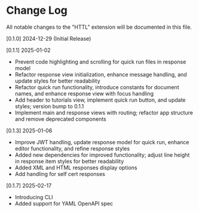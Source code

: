 # Change Log

All notable changes to the "HTTL" extension will be documented in this file.

[0.1.0] 2024-12-29 (Initial Release)

[0.1.1] 2025-01-02

- Prevent code highlighting and scrolling for quick run files in response model
- Refactor response view initialization, enhance message handling, and update styles for better readability
- Refactor quick run functionality, introduce constants for document names, and enhance response view with focus handling
- Add header to tutorials view, implement quick run button, and update styles; version bump to 0.1.1
- Implement main and response views with routing; refactor app structure and remove deprecated components

[0.1.3] 2025-01-06

- Improve JWT handling, update response model for quick run, enhance editor functionality, and refine response styles
- Added new dependencies for improved functionality; adjust line height in response item styles for better readability
- Added XML and HTML responses display options
- Add handling for self cert responses

[0.1.7] 2025-02-17

- Introducing CLI
- Added support for YAML OpenAPI spec
